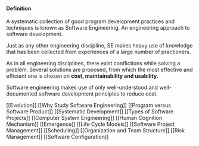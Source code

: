 #### Definition
A systematic collection of good program development practices and techniques is known as Software Engineering.
An engineering approach to software development.

Just as any other engineering discipline, SE makes heavy use of knowledge that has been collected from experiences of a large number of practioners.

As in all engineering disciplines, there exist conflictions while solving a problem. Several solutions are proposed, from which the most effective and efficient one is chosen on **cost,  maintainability and usability.**

Software engineering makes use of only well-understood and well-documented software development principles to reduce cost.

[[Evolution]]
[[Why Study Software Engineering]]
[[Program versus Software Product]]
[[Systematic Development]]
[[Types of Software Projects]]
[[Computer System Engineering]]
[[Human Cognition Mechanism]]
[[Emergence]]
[[Life Cycle Models]]
[[Software Project Management]]
[[Scheduling]]
[[Organization and Team Structure]]
[[Risk Management]]
[[Software Configuration]]

